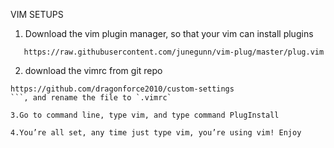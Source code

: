VIM SETUPS
1. Download the vim plugin manager, so that your vim can install plugins
```curl -fLo ~/.vim/autoload/plug.vim --create-dirs \
   https://raw.githubusercontent.com/junegunn/vim-plug/master/plug.vim
```

2. download the vimrc from git repo 
```
https://github.com/dragonforce2010/custom-settings
```, and rename the file to `.vimrc`

3.Go to command line, type vim, and type command PlugInstall

4.You’re all set, any time just type vim, you’re using vim! Enjoy